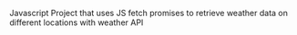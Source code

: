 Javascript Project that uses JS fetch promises to retrieve weather data on different locations with weather API 
